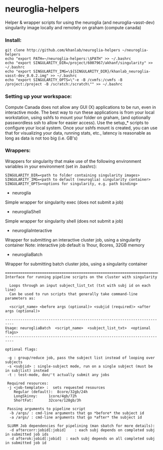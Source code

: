 # neuroglia-helpers

Helper & wrapper scripts for using the neuroglia (and neuroglia-vasst-dev) singularity image locally and remotely on graham (compute canada)


### Install:
```
git clone http://github.com/khanlab/neuroglia-helpers ~/neuroglia-helpers
echo "export PATH=~/neuroglia-helpers:\$PATH" >> ~/.bashrc
echo "export SINGULARITY_DIR=/project/6007967/akhanf/singularity" >> ~/.bashrc
echo "export SINGULARITY_IMG=\${SINGULARITY_DIR}/khanlab_neuroglia-vasst-dev_0.0.2.img" >> ~/.bashrc
echo "export SINGULARITY_OPTS=\"-e -B /cvmfs:/cvmfs -B /project:/project -B /scratch:/scratch\"" >> ~/.bashrc
```
### Setting up your workspace:

Compute Canada does not allow any GUI (X) applications to be run, even in interactive mode. The best way to run these applications is from your local workstation, using sshfs to mount your folder on graham, (and optionally passwordless ssh to allow for easier access). Use the setup_* scripts to configure your local system. Once your sshfs mount is created, you can use that for visualizing your data, running stats, etc., latency is reasonable as long as data is not too big (i.e. GB's)

### Wrappers:

Wrappers for singularity that make use of the following environment variables in your environment (set in .bashrc):
```
SINGULARITY_DIR=<path to folder containing singularity images>
SINGULARITY_IMG=<path to default (neuroglia) singularity container>
SINGULARITY_OPTS=<options for singularity, e.g. path binding>
```


* neuroglia

Simple wrapper for singularity exec (does not submit a job)

* neurogliaShell

Simple wrapper for singularity shell (does not submit a job)

* neurogliaInteractive

Wrapper for submitting an interactive cluster job, using a singularity container
Note: interactive job default is 1hour, 8cores, 32GB memory

* neurogliaBatch

Wrapper for submitting batch cluster jobs, using a singularity container

```
==========================================================================
Interface for running pipeline scripts on the cluster with singularity

  Loops through an input subject_list_txt (txt with subj id on each line)
  Can be used to run scripts that generally take command-line parameters as:

  <script_name> <before args (optional)> <subjid (required)> <after args (optional)>

--------------------------------------------------------------------------
Usage: neurogliaBatch  <script_name>  <subject_list_txt>  <optional flags> 
--------------------------------------------------------------------------

optional flags:

 -g : group/reduce job, pass the subject list instead of looping over subjects
 -s <subjid> : single-subject mode, run on a single subject (must be in subjlist) instead
 -t : test-mode, don/'t actually submit any jobs

 Required resources:
 -j <job-template> :  sets requested resources
	Regular (default):	8core/32gb/24h
	LongSkinny:		1core/4gb/72h
	ShortFat:		32core/128gb/3h

 Passing arguments to pipeline script
  -b /args/ : cmd-line arguments that go *before* the subject id
  -a /args/ : cmd-line arguments that go *after* the subject id

 SLURM Job dependencies for pipelining (man sbatch for more details):
  -d aftercorr:jobid[:jobid]	: each subj depends on completed subj in submitted job ids
  -d afterok:jobid[:jobid]	: each subj depends on all completed subj in submitted job id
```




